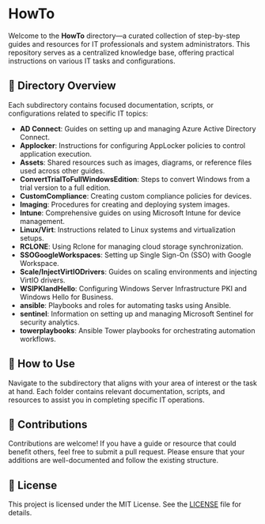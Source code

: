 # HowTo

Welcome to the **HowTo** directory—a curated collection of step-by-step guides and resources for IT professionals and system administrators. This repository serves as a centralized knowledge base, offering practical instructions on various IT tasks and configurations.

## 📁 Directory Overview

Each subdirectory contains focused documentation, scripts, or configurations related to specific IT topics:

- **AD Connect**: Guides on setting up and managing Azure Active Directory Connect.
- **Applocker**: Instructions for configuring AppLocker policies to control application execution.
- **Assets**: Shared resources such as images, diagrams, or reference files used across other guides.
- **ConvertTrialToFullWindowsEdition**: Steps to convert Windows from a trial version to a full edition.
- **CustomCompliance**: Creating custom compliance policies for devices.
- **Imaging**: Procedures for creating and deploying system images.
- **Intune**: Comprehensive guides on using Microsoft Intune for device management.
- **Linux/Virt**: Instructions related to Linux systems and virtualization setups.
- **RCLONE**: Using Rclone for managing cloud storage synchronization.
- **SSOGoogleWorkspaces**: Setting up Single Sign-On (SSO) with Google Workspace.
- **Scale/InjectVirtIODrivers**: Guides on scaling environments and injecting VirtIO drivers.
- **WSIPKIandHello**: Configuring Windows Server Infrastructure PKI and Windows Hello for Business.
- **ansible**: Playbooks and roles for automating tasks using Ansible.
- **sentinel**: Information on setting up and managing Microsoft Sentinel for security analytics.
- **towerplaybooks**: Ansible Tower playbooks for orchestrating automation workflows.

## 🧭 How to Use

Navigate to the subdirectory that aligns with your area of interest or the task at hand. Each folder contains relevant documentation, scripts, and resources to assist you in completing specific IT operations.

## 🤝 Contributions

Contributions are welcome! If you have a guide or resource that could benefit others, feel free to submit a pull request. Please ensure that your additions are well-documented and follow the existing structure.

## 📄 License

This project is licensed under the MIT License. See the [LICENSE](../LICENSE) file for details.
